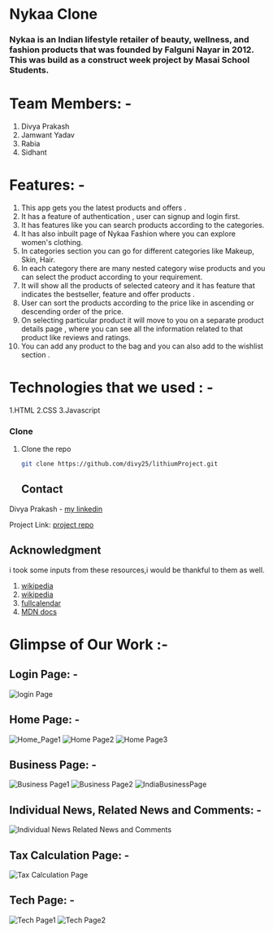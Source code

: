 # Nykaa Clone 

### Nykaa is an Indian lifestyle retailer of beauty, wellness, and fashion products that was founded by Falguni Nayar in 2012. This was build as a construct week        project by Masai School Students.

# Team Members: -
  1. Divya Prakash
  2. Jamwant Yadav
  3. Rabia
  4. Sidhant

# Features: -
  1. This app gets you the latest products and offers .
  2. It has a feature of authentication , user can signup and login first.
  3. It has features like you can search products according to the categories.
  4. It has also inbuilt page of Nykaa Fashion where you can explore women's clothing.
  5. In categories section you can go for different categories like Makeup, Skin, Hair.
  6. In each category there are many nested category wise products and you can select the product according to your requirement. 
  7. It will show all the products of selected cateory and it has feature that indicates the bestseller, feature and offer products .
  8. User can sort the products according to the price like in ascending or descending order of the price.
  9. On selecting particular product it will move to you on a separate product details page , where you can see all the information related to that product like reviews and ratings.
  10. You can add any product to the bag and you can also add to the wishlist section .

# Technologies that we used : -
  1.HTML
  2.CSS
  3.Javascript


### Clone


1. Clone the repo
   ```sh
   git clone https://github.com/divy25/lithiumProject.git
   ```
   
   
   ## Contact

Divya Prakash - [my linkedin](https://linkedin.com/in/divy25)

Project Link: [project repo](https://github.com/divy25/lithiumProject.git)

## Acknowledgment
i took some inputs from these resources,i would be thankful to them as well. 
1) [wikipedia](https://www.wikipedia.org)
2) [wikipedia](https://www.w3schools.com)
3) [fullcalendar](https://www.fillcalendar.io)
4) [MDN docs](https://developer.mozilla.org/en-US/)


 

# Glimpse of Our Work :-

## Login Page: -
![login Page](https://github.com/divy25/blob/main/lithiumProject/images/loginPage.png)

## Home Page: -
![Home_Page1](https://github.com/Vishal643/propane/blob/main/public/assets/HomePage1.png)
![Home Page2](https://github.com/Vishal643/propane/blob/main/public/assets/HomePage2.png)
![Home Page3](https://github.com/Vishal643/propane/blob/main/public/assets/HomePage3.png)

## Business Page: - 
![Business Page1](https://github.com/Vishal643/propane/blob/main/public/assets/BusinessPage1.png)
![Business Page2](https://github.com/Vishal643/propane/blob/main/public/assets/BusinessPage2.png)
![IndiaBusinessPage](https://github.com/Vishal643/propane/blob/main/public/assets/IndiaBusinessPage.png)

## Individual News, Related News and Comments: - 
![Individual News Related News and Comments](https://github.com/Vishal643/propane/blob/main/public/assets/IndivisulaNewsAndComment.png)

## Tax Calculation Page: - 
![Tax Calculation Page](https://github.com/Vishal643/propane/blob/main/public/assets/Tax-Calculationpage.png) 

## Tech Page: - 
![Tech Page1](https://github.com/Vishal643/propane/blob/main/public/assets/TachPage1.png)
![Tech Page2](https://github.com/Vishal643/propane/blob/main/public/assets/TechPage2.png)

